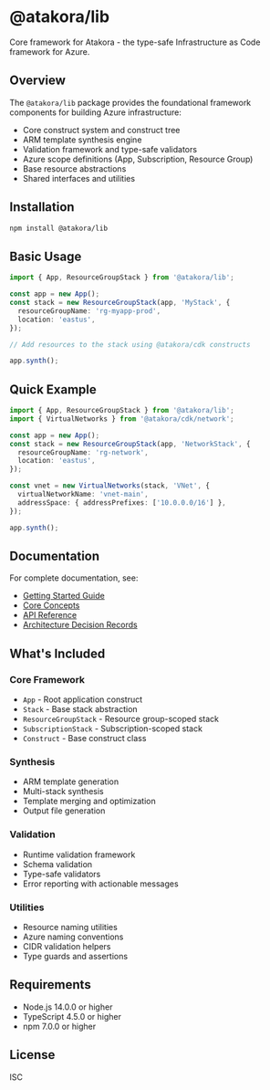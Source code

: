 # @atakora/lib

Core framework for Atakora - the type-safe Infrastructure as Code framework for Azure.

## Overview

The `@atakora/lib` package provides the foundational framework components for building Azure infrastructure:

- Core construct system and construct tree
- ARM template synthesis engine
- Validation framework and type-safe validators
- Azure scope definitions (App, Subscription, Resource Group)
- Base resource abstractions
- Shared interfaces and utilities

## Installation

```bash
npm install @atakora/lib
```

## Basic Usage

```typescript
import { App, ResourceGroupStack } from '@atakora/lib';

const app = new App();
const stack = new ResourceGroupStack(app, 'MyStack', {
  resourceGroupName: 'rg-myapp-prod',
  location: 'eastus',
});

// Add resources to the stack using @atakora/cdk constructs

app.synth();
```

## Quick Example

```typescript
import { App, ResourceGroupStack } from '@atakora/lib';
import { VirtualNetworks } from '@atakora/cdk/network';

const app = new App();
const stack = new ResourceGroupStack(app, 'NetworkStack', {
  resourceGroupName: 'rg-network',
  location: 'eastus',
});

const vnet = new VirtualNetworks(stack, 'VNet', {
  virtualNetworkName: 'vnet-main',
  addressSpace: { addressPrefixes: ['10.0.0.0/16'] },
});

app.synth();
```

## Documentation

For complete documentation, see:

- [Getting Started Guide](../../docs/usage/getting-started/)
- [Core Concepts](../../docs/usage/guides/core-concepts.md)
- [API Reference](../../docs/reference/api/)
- [Architecture Decision Records](../../docs/design/architecture/)

## What's Included

### Core Framework

- `App` - Root application construct
- `Stack` - Base stack abstraction
- `ResourceGroupStack` - Resource group-scoped stack
- `SubscriptionStack` - Subscription-scoped stack
- `Construct` - Base construct class

### Synthesis

- ARM template generation
- Multi-stack synthesis
- Template merging and optimization
- Output file generation

### Validation

- Runtime validation framework
- Schema validation
- Type-safe validators
- Error reporting with actionable messages

### Utilities

- Resource naming utilities
- Azure naming conventions
- CIDR validation helpers
- Type guards and assertions

## Requirements

- Node.js 14.0.0 or higher
- TypeScript 4.5.0 or higher
- npm 7.0.0 or higher

## License

ISC
